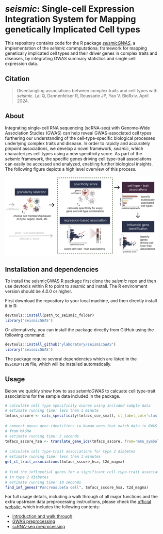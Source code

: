 # _seismic_: Single-cell Expression Integration System for Mapping genetically Implicated Cell types
This repository contains code for the R package [_seismicGWAS_](https://github.com/ylaboratory/seismic), a implementation of the 
_seismic_ commputationa; framework for mapping genetically implicated cell types 
and their driver genes in complex traits and diseases,
by integrating GWAS summary statistics and single cell expression data.

## Citation

> Disentangling associations between complex traits and cell types with _seismic_.
> Lai Q, Dannenfelser R, Roussarie JP, Yao V. BioRxiv. April 2024.

## About

Integrating single-cell RNA sequencing (scRNA-seq) with Genome-Wide Association
Studies (GWAS) can help reveal GWAS-associated cell types furthering our
understanding of the cell-type-specific biological processes underlying complex
traits and disease. In order to rapidly and accurately pinpoint associations, we
develop a novel framework, _seismic_, which characterizes cell types using a new
specificity score. As part of the _seismic_ framework, the specific genes driving
cell type-trait associations can easily be accessed and analyzed, enabling further
biological insights. The following figure depicts a high level overview of
this process. 

![method overview](man/figures/seismic_overview.png)

## Installation and dependencies
To install the [seismicGWAS](https://github.com/ylaboratory/seismic) R package first clone the _seismic_ repo and then 
use devtools within R to point to _seismic_ and install. The R environment version
should be 4.0.0 or higher. 

First download the repository to your local machine, and then directly install it in R:
```R
devtools::install(path_to_seismic_folder)
library('seismicGWAS')
```
Or alternatively, you can install the package directly from GitHub using the following command:
```R
devtools::install_github("ylaboratory/seismicGWAS")
library('seismicGWAS')
```

The package require several dependencies which are listed in the `DESCRIPTION` file,
which will be installed automatically.

## Usage
Below we quickly show how to use _seismicGWAS_ to calcuate cell
type-trait associations for the sample data included in the package. 

```R
# calculate cell type specificity scores using included sample data
# estimate running time: less than 1 minute
tmfacs_sscore <- calc_specificity(tmfacs_sce_small, ct_label_col='cluster_name')

# convert mouse gene identifiers to human ones that match data in GWAS summary data
# from MAGMA
# estimate running time: 3 seconds
tmfacs_sscore_hsa <- translate_gene_ids(tmfacs_sscore, from='mmu_symbol')

# calculate cell type-trait associations for type 2 diabetes
# estimate running time: less than 1 minutes
get_ct_trait_associations(tmfacs_sscore_hsa, t2d_magma)

# find the influential genes for a significant cell type-trait association
# in type 2 diabetes
# estimate running time: 10 seconds
find_inf_genes("Pancreas.beta cell", tmfacs_sscore_hsa, t2d_magma)
```

For full usage details, including a walk through of all major functions and 
the extra upstream data preprocessing instructions, please check the [official website](https://ylaboratory.github.io/seismicGWAS-page/), which includes the following contents:

- [Introduction and walk through](https://ylaboratory.github.io/seismicGWAS-page/articles/seismicGWAS.html)
- [GWAS preprocessing](https://ylaboratory.github.io/seismicGWAS-page/articles/GWAS_processing.html)
- [scRNA-seq preprocessing](https://ylaboratory.github.io/seismicGWAS-page/articles/scRNA-seq_processing.html)
